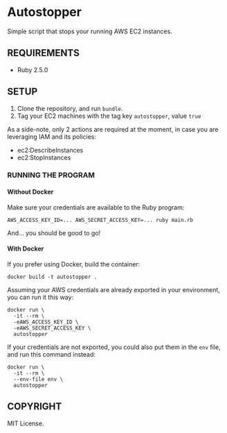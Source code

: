 # Autostopper

Simple script that stops your running AWS EC2 instances.


## REQUIREMENTS

* Ruby 2.5.0


## SETUP

1. Clone the repository, and run `bundle`.
2. Tag your EC2 machines with the tag key `autostopper`, value `true`

As a side-note, only 2 actions are required at the moment, in case you are
leveraging IAM and its policies:

  * ec2:DescribeInstances
  * ec2:StopInstances


### RUNNING THE PROGRAM

#### Without Docker

Make sure your credentials are available to the Ruby program:

    AWS_ACCESS_KEY_ID=... AWS_SECRET_ACCESS_KEY=... ruby main.rb

And... you should be good to go!


#### With Docker

If you prefer using Docker, build the container:

    docker build -t autostopper .

Assuming your AWS credentials are already exported in your environment, you can
run it this way:

    docker run \
      -it --rm \
      -eAWS_ACCESS_KEY_ID \
      -eAWS_SECRET_ACCESS_KEY \
      autostopper


If your credentials are not exported, you could also put them in the `env`
file, and run this command instead:

    docker run \
      -it --rm \
      --env-file env \
      autostopper


## COPYRIGHT

MIT License.
